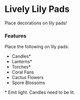 # Lively Lily Pads<!--$headerTitle--><!--$pmc:delete-->

Place decorations on lily pads! <!--$pmc:headerSize-->

### Features
Place the following on lily pads:
- Candles*
- Lanterns*
- Torches*
- Coral Fans
- Cactus Flowers
- Spore Blossoms

\* Emit light. Candles need to be lit.
